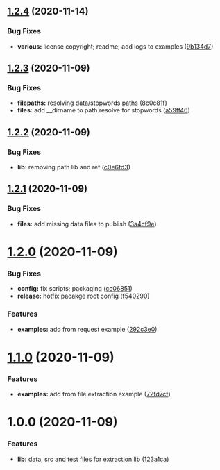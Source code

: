 ## [1.2.4](https://github.com/sc10ntech/extract-site-metadata/compare/v1.2.3...v1.2.4) (2020-11-14)


### Bug Fixes

* **various:** license copyright; readme; add logs to examples ([9b134d7](https://github.com/sc10ntech/extract-site-metadata/commit/9b134d76cf7ac000aecfafca6e2f36917f8842a2))

## [1.2.3](https://github.com/sc10ntech/extract-site-metadata/compare/v1.2.2...v1.2.3) (2020-11-09)


### Bug Fixes

* **filepaths:** resolving data/stopwords paths ([8c0c81f](https://github.com/sc10ntech/extract-site-metadata/commit/8c0c81fb091d85f706cc02cfe41c55470ca0b37c))
* **files:** add __dirname to path.resolve for stopwords ([a59ff46](https://github.com/sc10ntech/extract-site-metadata/commit/a59ff468079897a36489569784f97e1726200f36))

## [1.2.2](https://github.com/sc10ntech/extract-site-metadata/compare/v1.2.1...v1.2.2) (2020-11-09)


### Bug Fixes

* **lib:** removing path lib and ref ([c0e6fd3](https://github.com/sc10ntech/extract-site-metadata/commit/c0e6fd3c31bd6f1f1a946a7a6d89eb531d2bb57a))

## [1.2.1](https://github.com/sc10ntech/extract-site-metadata/compare/v1.2.0...v1.2.1) (2020-11-09)


### Bug Fixes

* **files:** add missing data files to publish ([3a4cf9e](https://github.com/sc10ntech/extract-site-metadata/commit/3a4cf9e44122341462642a8cecdcf2c84c744878))

# [1.2.0](https://github.com/sc10ntech/extract-site-metadata/compare/v1.1.0...v1.2.0) (2020-11-09)


### Bug Fixes

* **config:** fix scripts; packaging ([cc06851](https://github.com/sc10ntech/extract-site-metadata/commit/cc068516ff0fadc5030217ead47a1f548df726bb))
* **release:** hotfix pacakge root config ([f540290](https://github.com/sc10ntech/extract-site-metadata/commit/f54029039ceef78dc451a476c4d8cda225227df4))


### Features

* **examples:** add from request example ([292c3e0](https://github.com/sc10ntech/extract-site-metadata/commit/292c3e0ff7d6c498658c52f18ac9f887b2eafdbd))

# [1.1.0](https://github.com/sc10ntech/extract-site-metadata/compare/v1.0.0...v1.1.0) (2020-11-09)


### Features

* **examples:** add from file extraction example ([72fd7cf](https://github.com/sc10ntech/extract-site-metadata/commit/72fd7cf0ad0117ff1a568b2592e042b26f19dfb6))

# 1.0.0 (2020-11-09)


### Features

* **lib:** data, src and test files for extraction lib ([123a1ca](https://github.com/sc10ntech/extract-site-metadata/commit/123a1ca2bd02891b06ce4990581ab76dd8f79406))
